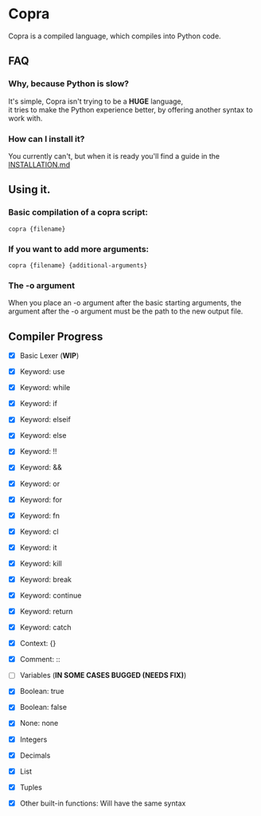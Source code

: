 # Copra

Copra is a compiled language, which compiles into Python code.

## FAQ

### Why, because Python is slow?

It's simple, Copra isn't trying to be a **HUGE** language, \
it tries to make the Python experience better, by offering another syntax to work with.

### How can I install it?

You currently can't, but when it is ready you'll find a guide in the [INSTALLATION.md](https://github.com/BLUEAMETHYST-Studios/copra/blob/main/INSTALLATION.md)

## Using it.

### Basic compilation of a copra script:

```
copra {filename}
```

### If you want to add more arguments:

```
copra {filename} {additional-arguments}
```

### The -o argument

When you place an -o argument after the basic starting arguments, the argument after the -o argument must be the path to the new output file.

## Compiler Progress

- [x] Basic Lexer (**WIP**)
- [x] Keyword: use
- [x] Keyword: while
- [x] Keyword: if
- [x] Keyword: elseif
- [x] Keyword: else
- [x] Keyword: !!
- [x] Keyword: &&
- [x] Keyword: or
- [x] Keyword: for
- [x] Keyword: fn
- [x] Keyword: cl
- [x] Keyword: it
- [x] Keyword: kill
- [x] Keyword: break
- [x] Keyword: continue
- [x] Keyword: return
- [x] Keyword: catch
- [x] Context: {}
- [x] Comment: ::
- [ ] Variables (**IN SOME CASES BUGGED (NEEDS FIX)**)
- [x] Boolean: true
- [x] Boolean: false
- [x] None: none
- [x] Integers
- [x] Decimals
- [x] List
- [x] Tuples
- [x] Other built-in functions: Will have the same syntax

